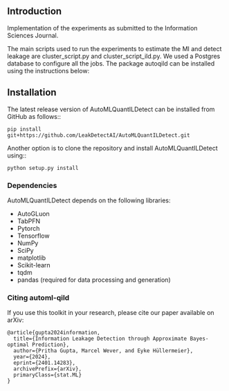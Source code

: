 
Introduction
------------
Implementation of the experiments as submitted to the Information Sciences Journal.

The main scripts used to run the experiments to estimate the MI and detect leakage are cluster_script.py and cluster_script_ild.py. We used a Postgres database to configure all the jobs. The package autoqild can be installed using the instructions below:

Installation
------------
The latest release version of AutoMLQuantILDetect can be installed from GitHub as follows::
	
	pip install git+https://github.com/LeakDetectAI/AutoMLQuantILDetect.git
 
Another option is to clone the repository and install AutoMLQuantILDetect using::

	python setup.py install


### Dependencies

AutoMLQuantILDetect depends on the following libraries:
- AutoGLuon
- TabPFN
- Pytorch
- Tensorflow
- NumPy
- SciPy
- matplotlib
- Scikit-learn
- tqdm
- pandas (required for data processing and generation)

### Citing automl-qild

If you use this toolkit in your research, please cite our paper available on arXiv:

```
@article{gupta2024information,
  title={Information Leakage Detection through Approximate Bayes-optimal Prediction},
  author={Pritha Gupta, Marcel Wever, and Eyke Hüllermeier},
  year={2024},
  eprint={2401.14283},
  archivePrefix={arXiv},
  primaryClass={stat.ML}
}
```

